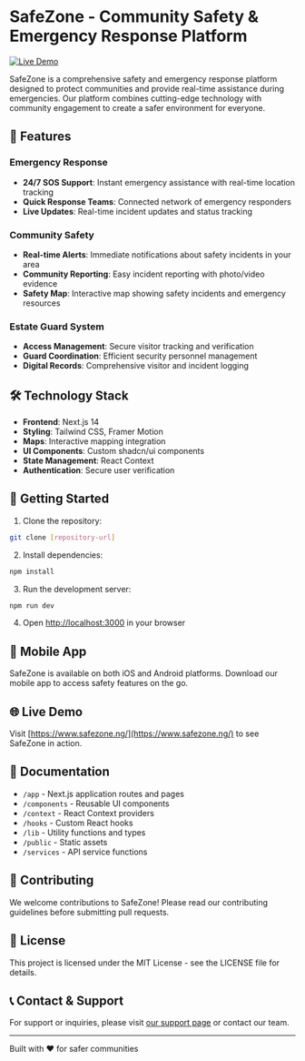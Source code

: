 # SafeZone - Community Safety & Emergency Response Platform

[![Live Demo](https://img.shields.io/badge/Live-Demo-blue)](https://www.safezone.ng/)

SafeZone is a comprehensive safety and emergency response platform designed to protect communities and provide real-time assistance during emergencies. Our platform combines cutting-edge technology with community engagement to create a safer environment for everyone.

## 🚀 Features

### Emergency Response

- **24/7 SOS Support**: Instant emergency assistance with real-time location tracking
- **Quick Response Teams**: Connected network of emergency responders
- **Live Updates**: Real-time incident updates and status tracking

### Community Safety

- **Real-time Alerts**: Immediate notifications about safety incidents in your area
- **Community Reporting**: Easy incident reporting with photo/video evidence
- **Safety Map**: Interactive map showing safety incidents and emergency resources

### Estate Guard System

- **Access Management**: Secure visitor tracking and verification
- **Guard Coordination**: Efficient security personnel management
- **Digital Records**: Comprehensive visitor and incident logging

## 🛠️ Technology Stack

- **Frontend**: Next.js 14
- **Styling**: Tailwind CSS, Framer Motion
- **Maps**: Interactive mapping integration
- **UI Components**: Custom shadcn/ui components
- **State Management**: React Context
- **Authentication**: Secure user verification

## 🚀 Getting Started

1. Clone the repository:

```bash
git clone [repository-url]
```

2. Install dependencies:

```bash
npm install
```

3. Run the development server:

```bash
npm run dev
```

4. Open [http://localhost:3000](http://localhost:3000) in your browser

## 📱 Mobile App

SafeZone is available on both iOS and Android platforms. Download our mobile app to access safety features on the go.

## 🌐 Live Demo

Visit [https://www.safezone.ng/](https://www.safezone.ng/) to see SafeZone in action.

## 📄 Documentation

- `/app` - Next.js application routes and pages
- `/components` - Reusable UI components
- `/context` - React Context providers
- `/hooks` - Custom React hooks
- `/lib` - Utility functions and types
- `/public` - Static assets
- `/services` - API service functions

## 🤝 Contributing

We welcome contributions to SafeZone! Please read our contributing guidelines before submitting pull requests.

## 📝 License

This project is licensed under the MIT License - see the LICENSE file for details.

## 📞 Contact & Support

For support or inquiries, please visit [our support page](https://www.safezone.ng/support) or contact our team.

---

Built with ❤️ for safer communities
